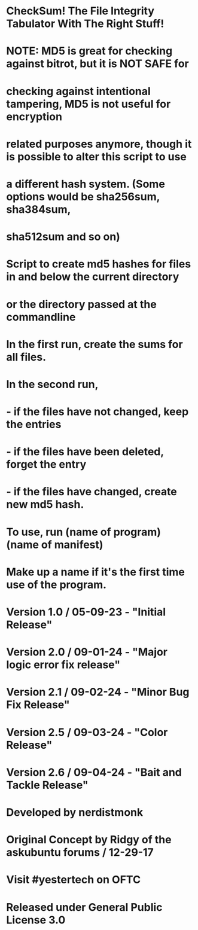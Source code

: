 # CheckSum! The File Integrity Tabulator With The Right Stuff!
#
# NOTE: MD5 is great for checking against bitrot, but it is NOT SAFE for
# checking against intentional tampering, MD5 is not useful for encryption
# related purposes anymore, though it is possible to alter this script to use
# a different hash system. (Some options would be sha256sum, sha384sum,
# sha512sum and so on)
#
# Script to create md5 hashes for files in and below the current directory
# or the directory passed at the commandline
# In the first run, create the sums for all files.
# In the second run,
#  - if the files have not changed, keep the entries
#  - if the files have been deleted, forget the entry
#  - if the files have changed, create new md5 hash.
#
# To use, run (name of program) (name of manifest)
# Make up a name if it's the first time use of the program.
#
# Version 1.0 / 05-09-23 - "Initial Release"
# Version 2.0 / 09-01-24 - "Major logic error fix release"
# Version 2.1 / 09-02-24 - "Minor Bug Fix Release"
# Version 2.5 / 09-03-24 - "Color Release"
# Version 2.6 / 09-04-24 - "Bait and Tackle Release"
#
# Developed by nerdistmonk
# Original Concept by Ridgy of the askubuntu forums / 12-29-17
# Visit #yestertech on OFTC
#
# Released under General Public License 3.0
